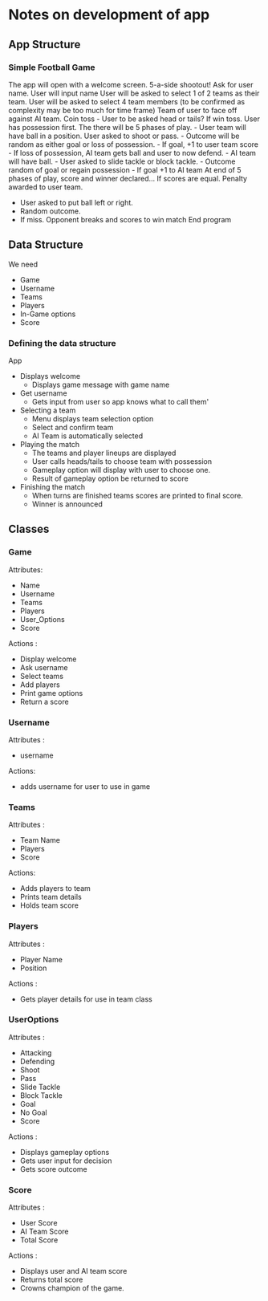 # Notes on development of app

## App Structure

### Simple Football Game
The app will open with a welcome screen. 5-a-side shootout!
Ask for user name.
User will input name
User will be asked to select 1 of 2 teams as their team.
User will be asked to select 4 team members (to be confirmed as complexity may be too much for time frame)
Team of user to face off against AI team.
Coin toss - User to be asked head or tails?
If win toss. User has possession first.
The there will be 5 phases of play.
    - User team will have ball in a position. User asked to shoot or pass.
        - Outcome will be random as either goal or loss of possession.
        - If goal, +1 to user team score
        - If loss of possession, AI team gets ball and user to now defend.
    - AI team will have ball.
        - User asked to slide tackle or block tackle.
        - Outcome random of goal or regain possession
        - If goal +1 to AI team
At end of 5 phases of play, score and winner declared...
If scores are equal. Penalty awarded to user team.
- User asked to put ball left or right.
- Random outcome.
- If miss. Opponent breaks and scores to win match
End program

## Data Structure

We need
- Game
- Username
- Teams
- Players
- In-Game options
- Score

### Defining the data structure
App
- Displays welcome
    - Displays game message with game name
- Get username
    - Gets input from user so app knows what to call them'
- Selecting a team
    - Menu displays team selection option
    - Select and confirm team
    - AI Team is automatically selected
- Playing the match
    - The teams and player lineups are displayed
    - User calls heads/tails to choose team with possession
    - Gameplay option will display with user to choose one.
    - Result of gameplay option be returned to score
- Finishing the match
    - When turns are finished teams scores are printed to final score.
    - Winner is announced

## Classes
### Game
Attributes:
- Name
- Username
- Teams
- Players
- User_Options
- Score

Actions :
- Display welcome
- Ask username
- Select teams
- Add players
- Print game options
- Return a score

### Username
Attributes :
- username

Actions:
- adds username for user to use in game

### Teams
Attributes :
- Team Name
- Players
- Score

Actions: 
- Adds players to team
- Prints team details
- Holds team score

### Players
Attributes :
- Player Name
- Position

Actions :
- Gets player details for use in team class

### UserOptions
Attributes :
- Attacking
- Defending
- Shoot
- Pass
- Slide Tackle
- Block Tackle
- Goal
- No Goal
- Score

Actions :
- Displays gameplay options
- Gets user input for decision
- Gets score outcome

### Score
Attributes :
- User Score
- AI Team Score
- Total Score

Actions :
- Displays user and AI team score
- Returns total score
- Crowns champion of the game.